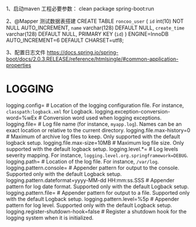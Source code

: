 
1、启动maven 工程必要参数：
  clean package spring-boot:run
  
2、@Mapper 测试数据表搭建
CREATE TABLE `roncoo_user` (
  `id` int(10) NOT NULL AUTO_INCREMENT,
  `name` varchar(128) DEFAULT NULL,
  `create_time` varchar(128) DEFAULT NULL,
  PRIMARY KEY (`id`)
) ENGINE=InnoDB AUTO_INCREMENT=6 DEFAULT CHARSET=utf8;

3、配置日志文件
https://docs.spring.io/spring-boot/docs/2.0.3.RELEASE/reference/htmlsingle/#common-application-properties
# LOGGING
logging.config= # Location of the logging configuration file. For instance, `classpath:logback.xml` for Logback.
logging.exception-conversion-word=%wEx # Conversion word used when logging exceptions.
logging.file= # Log file name (for instance, `myapp.log`). Names can be an exact location or relative to the current directory.
logging.file.max-history=0 # Maximum of archive log files to keep. Only supported with the default logback setup.
logging.file.max-size=10MB # Maximum log file size. Only supported with the default logback setup.
logging.level.*= # Log levels severity mapping. For instance, `logging.level.org.springframework=DEBUG`.
logging.path= # Location of the log file. For instance, `/var/log`.
logging.pattern.console= # Appender pattern for output to the console. Supported only with the default Logback setup.
logging.pattern.dateformat=yyyy-MM-dd HH:mm:ss.SSS # Appender pattern for log date format. Supported only with the default Logback setup.
logging.pattern.file= # Appender pattern for output to a file. Supported only with the default Logback setup.
logging.pattern.level=%5p # Appender pattern for log level. Supported only with the default Logback setup.
logging.register-shutdown-hook=false # Register a shutdown hook for the logging system when it is initialized.



  


